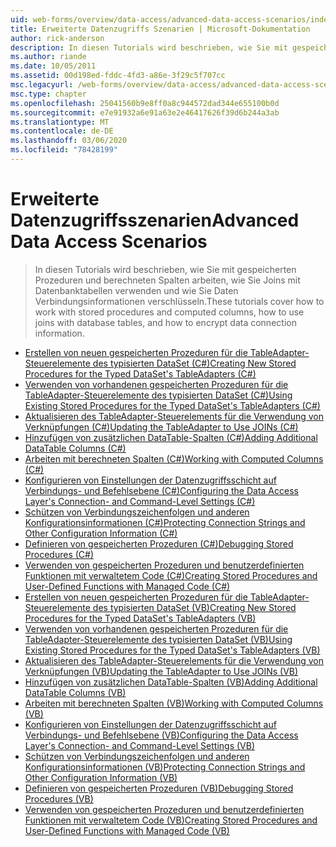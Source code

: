 ```yaml
---
uid: web-forms/overview/data-access/advanced-data-access-scenarios/index
title: Erweiterte Datenzugriffs Szenarien | Microsoft-Dokumentation
author: rick-anderson
description: In diesen Tutorials wird beschrieben, wie Sie mit gespeicherten Prozeduren und berechneten Spalten arbeiten, wie Sie Joins mit Datenbanktabellen verwenden und Daten Verbindungsinformationen verschlüsseln...
ms.author: riande
ms.date: 10/05/2011
ms.assetid: 00d198ed-fddc-4fd3-a86e-3f29c5f707cc
msc.legacyurl: /web-forms/overview/data-access/advanced-data-access-scenarios
msc.type: chapter
ms.openlocfilehash: 25041560b9e8ff0a8c944572dad344e655100b0d
ms.sourcegitcommit: e7e91932a6e91a63e2e46417626f39d6b244a3ab
ms.translationtype: MT
ms.contentlocale: de-DE
ms.lasthandoff: 03/06/2020
ms.locfileid: "78428199"
---
```

# <a name="advanced-data-access-scenarios"></a><span data-ttu-id="8597d-103">Erweiterte Datenzugriffsszenarien</span><span class="sxs-lookup"><span data-stu-id="8597d-103">Advanced Data Access Scenarios</span></span>

> <span data-ttu-id="8597d-104">In diesen Tutorials wird beschrieben, wie Sie mit gespeicherten Prozeduren und berechneten Spalten arbeiten, wie Sie Joins mit Datenbanktabellen verwenden und wie Sie Daten Verbindungsinformationen verschlüsseln.</span><span class="sxs-lookup"><span data-stu-id="8597d-104">These tutorials cover how to work with stored procedures and computed columns, how to use joins with database tables, and how to encrypt data connection information.</span></span>

- [<span data-ttu-id="8597d-105">Erstellen von neuen gespeicherten Prozeduren für die TableAdapter-Steuerelemente des typisierten DataSet (C#)</span><span class="sxs-lookup"><span data-stu-id="8597d-105">Creating New Stored Procedures for the Typed DataSet's TableAdapters (C#)</span></span>](creating-new-stored-procedures-for-the-typed-dataset-s-tableadapters-cs.md)
- [<span data-ttu-id="8597d-106">Verwenden von vorhandenen gespeicherten Prozeduren für die TableAdapter-Steuerelemente des typisierten DataSet (C#)</span><span class="sxs-lookup"><span data-stu-id="8597d-106">Using Existing Stored Procedures for the Typed DataSet's TableAdapters (C#)</span></span>](using-existing-stored-procedures-for-the-typed-dataset-s-tableadapters-cs.md)
- [<span data-ttu-id="8597d-107">Aktualisieren des TableAdapter-Steuerelements für die Verwendung von Verknüpfungen (C#)</span><span class="sxs-lookup"><span data-stu-id="8597d-107">Updating the TableAdapter to Use JOINs (C#)</span></span>](updating-the-tableadapter-to-use-joins-cs.md)
- [<span data-ttu-id="8597d-108">Hinzufügen von zusätzlichen DataTable-Spalten (C#)</span><span class="sxs-lookup"><span data-stu-id="8597d-108">Adding Additional DataTable Columns (C#)</span></span>](adding-additional-datatable-columns-cs.md)
- [<span data-ttu-id="8597d-109">Arbeiten mit berechneten Spalten (C#)</span><span class="sxs-lookup"><span data-stu-id="8597d-109">Working with Computed Columns (C#)</span></span>](working-with-computed-columns-cs.md)
- [<span data-ttu-id="8597d-110">Konfigurieren von Einstellungen der Datenzugriffsschicht auf Verbindungs- und Befehlsebene (C#)</span><span class="sxs-lookup"><span data-stu-id="8597d-110">Configuring the Data Access Layer's Connection- and Command-Level Settings (C#)</span></span>](configuring-the-data-access-layer-s-connection-and-command-level-settings-cs.md)
- [<span data-ttu-id="8597d-111">Schützen von Verbindungszeichenfolgen und anderen Konfigurationsinformationen (C#)</span><span class="sxs-lookup"><span data-stu-id="8597d-111">Protecting Connection Strings and Other Configuration Information (C#)</span></span>](protecting-connection-strings-and-other-configuration-information-cs.md)
- [<span data-ttu-id="8597d-112">Definieren von gespeicherten Prozeduren (C#)</span><span class="sxs-lookup"><span data-stu-id="8597d-112">Debugging Stored Procedures (C#)</span></span>](debugging-stored-procedures-cs.md)
- [<span data-ttu-id="8597d-113">Verwenden von gespeicherten Prozeduren und benutzerdefinierten Funktionen mit verwaltetem Code (C#)</span><span class="sxs-lookup"><span data-stu-id="8597d-113">Creating Stored Procedures and User-Defined Functions with Managed Code (C#)</span></span>](creating-stored-procedures-and-user-defined-functions-with-managed-code-cs.md)
- [<span data-ttu-id="8597d-114">Erstellen von neuen gespeicherten Prozeduren für die TableAdapter-Steuerelemente des typisierten DataSet (VB)</span><span class="sxs-lookup"><span data-stu-id="8597d-114">Creating New Stored Procedures for the Typed DataSet's TableAdapters (VB)</span></span>](creating-new-stored-procedures-for-the-typed-dataset-s-tableadapters-vb.md)
- [<span data-ttu-id="8597d-115">Verwenden von vorhandenen gespeicherten Prozeduren für die TableAdapter-Steuerelemente des typisierten DataSet (VB)</span><span class="sxs-lookup"><span data-stu-id="8597d-115">Using Existing Stored Procedures for the Typed DataSet's TableAdapters (VB)</span></span>](using-existing-stored-procedures-for-the-typed-dataset-s-tableadapters-vb.md)
- [<span data-ttu-id="8597d-116">Aktualisieren des TableAdapter-Steuerelements für die Verwendung von Verknüpfungen (VB)</span><span class="sxs-lookup"><span data-stu-id="8597d-116">Updating the TableAdapter to Use JOINs (VB)</span></span>](updating-the-tableadapter-to-use-joins-vb.md)
- [<span data-ttu-id="8597d-117">Hinzufügen von zusätzlichen DataTable-Spalten (VB)</span><span class="sxs-lookup"><span data-stu-id="8597d-117">Adding Additional DataTable Columns (VB)</span></span>](adding-additional-datatable-columns-vb.md)
- [<span data-ttu-id="8597d-118">Arbeiten mit berechneten Spalten (VB)</span><span class="sxs-lookup"><span data-stu-id="8597d-118">Working with Computed Columns (VB)</span></span>](working-with-computed-columns-vb.md)
- [<span data-ttu-id="8597d-119">Konfigurieren von Einstellungen der Datenzugriffsschicht auf Verbindungs- und Befehlsebene (VB)</span><span class="sxs-lookup"><span data-stu-id="8597d-119">Configuring the Data Access Layer's Connection- and Command-Level Settings (VB)</span></span>](configuring-the-data-access-layer-s-connection-and-command-level-settings-vb.md)
- [<span data-ttu-id="8597d-120">Schützen von Verbindungszeichenfolgen und anderen Konfigurationsinformationen (VB)</span><span class="sxs-lookup"><span data-stu-id="8597d-120">Protecting Connection Strings and Other Configuration Information (VB)</span></span>](protecting-connection-strings-and-other-configuration-information-vb.md)
- [<span data-ttu-id="8597d-121">Definieren von gespeicherten Prozeduren (VB)</span><span class="sxs-lookup"><span data-stu-id="8597d-121">Debugging Stored Procedures (VB)</span></span>](debugging-stored-procedures-vb.md)
- [<span data-ttu-id="8597d-122">Verwenden von gespeicherten Prozeduren und benutzerdefinierten Funktionen mit verwaltetem Code (VB)</span><span class="sxs-lookup"><span data-stu-id="8597d-122">Creating Stored Procedures and User-Defined Functions with Managed Code (VB)</span></span>](creating-stored-procedures-and-user-defined-functions-with-managed-code-vb.md)
